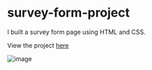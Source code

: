 # survey-form-project
I built a survey form page using HTML and CSS.

View the project [here](https://kinggoku910.github.io/survey-form-project/)

![image](https://user-images.githubusercontent.com/74030806/198023571-309114dd-7484-40f5-b749-fdf63fe47de8.png)

